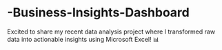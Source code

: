 # -Business-Insights-Dashboard
Excited to share my recent data analysis project where I transformed raw data into actionable insights using Microsoft Excel! 📊
